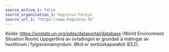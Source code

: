 ```yaml
---
source_active_1: false
source_organisation_1: Hagstova Føroya
source_url_1: "https://www.hagstova.fo"
---
```


*Kelda:*  https://unstats.un.org/sdgs/dataportal/database (World Environment Situation Room)
Uppgerðina av ovtaðingini er grundað á mátingar av havlitinum í fylgisveinamyndum. Økið er serbúskaparøkið (EEZ).
